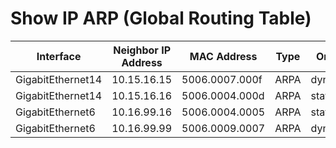 
# Show IP ARP (Global Routing Table)
| Interface | Neighbor IP Address | MAC Address | Type | Origin | Age | Protocol |
| --------- | ------------------- | ----------- | ---- | ------ | --- | -------- |
| GigabitEthernet14 | 10.15.16.15 | 5006.0007.000f | ARPA | dynamic | 94 | Internet |
| GigabitEthernet14 | 10.15.16.16 | 5006.0004.000d | ARPA | static | - | Internet |
| GigabitEthernet6 | 10.16.99.16 | 5006.0004.0005 | ARPA | static | - | Internet |
| GigabitEthernet6 | 10.16.99.99 | 5006.0009.0007 | ARPA | dynamic | 100 | Internet |